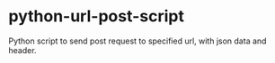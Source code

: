 # python-url-post-script
Python script to send post request to specified url, with json data and header.
